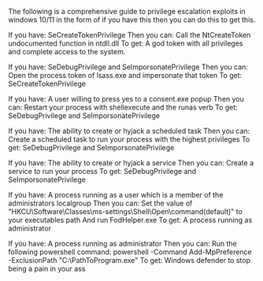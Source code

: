 The following is a comprehensive guide to privilege escalation exploits in windows 10/11 in the form of if you have this then you can do this to get this.

If you have:
SeCreateTokenPrivilege
Then you can:
Call the NtCreateToken undocumented function in ntdll.dll
To get:
A god token with all privileges and complete access to the system.

If you have:
SeDebugPrivilege and SeImporsonatePrivilege
Then you can:
Open the process token of lsass.exe and impersonate that token
To get:
SeCreateTokenPrivilege

If you have:
A user willing to press yes to a consent.exe popup
Then you can:
Restart your process with shellexecute and the runas verb
To get:
SeDebugPrivilege and SeImporsonatePrivilege

If you have:
The ability to create or hyjack a scheduled task
Then you can:
Create a scheduled task to run your process with the highest privileges
To get:
SeDebugPrivilege and SeImporsonatePrivilege

If you have:
The ability to create or hyjack a service
Then you can:
Create a service to run your process
To get:
SeDebugPrivilege and SeImporsonatePrivilege

If you have:
A process running as a user which is a member of the administrators localgroup
Then you can:
Set the value of "HKCU\Software\Classes\ms-settings\Shell\Open\command\(default)" to your executables path
And run FodHelper.exe
To get:
A process running as administrator

If you have:
A process running as administrator
Then you can:
Run the following powershell command:
powershell -Command Add-MpPreference -ExclusionPath "C:\PathToProgram.exe"
To get:
Windows defender to stop being a pain in your ass